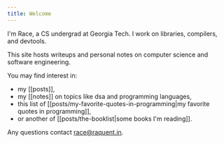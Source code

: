 ```yaml
---
title: Welcome
---
```


I'm Race, a CS undergrad at Georgia Tech. I work on libraries, compilers, and devtools.

This site hosts writeups and personal notes on computer science and software engineering.

You may find interest in:
  - my [[posts]],
  - my [[notes]] on topics like dsa and programming languages,
  - this list of [[posts/my-favorite-quotes-in-programming|my favorite quotes in programming]],
  - or another of [[posts/the-booklist|some books I'm reading]].

Any questions contact race@raquent.in.
